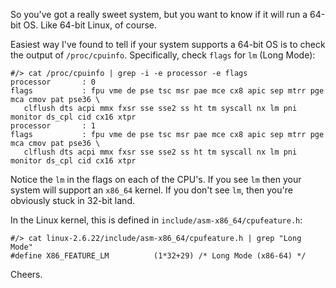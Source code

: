 So you've got a really sweet system, but you want to know if it will run a 64-bit OS.  Like 64-bit Linux, of course.

Easiest way I've found to tell if your system supports a 64-bit OS is to check the output of `/proc/cpuinfo`.  Specifically, check `flags` for `lm` (Long Mode):

```
#/> cat /proc/cpuinfo | grep -i -e processor -e flags
processor       : 0
flags           : fpu vme de pse tsc msr pae mce cx8 apic sep mtrr pge mca cmov pat pse36 \
   clflush dts acpi mmx fxsr sse sse2 ss ht tm syscall nx lm pni monitor ds_cpl cid cx16 xtpr
processor       : 1
flags           : fpu vme de pse tsc msr pae mce cx8 apic sep mtrr pge mca cmov pat pse36 \
   clflush dts acpi mmx fxsr sse sse2 ss ht tm syscall nx lm pni monitor ds_cpl cid cx16 xtpr
```

Notice the `lm` in the flags on each of the CPU's.  If you see `lm` then your system will support an `x86_64` kernel.  If you don't see `lm`, then you're obviously stuck in 32-bit land.

In the Linux kernel, this is defined in `include/asm-x86_64/cpufeature.h`:

```
#/> cat linux-2.6.22/include/asm-x86_64/cpufeature.h | grep "Long Mode"
#define X86_FEATURE_LM          (1*32+29) /* Long Mode (x86-64) */
```

Cheers.

<!--- tags: linux -->